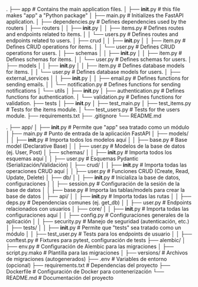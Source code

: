 .
├── app  # Contains the main application files.
│   ├── __init__.py   # this file makes "app" a "Python package"
│   ├── main.py       # Initializes the FastAPI application.
│   ├── dependencies.py # Defines dependencies used by the routers
│   ├── routers
│   │   ├── __init__.py
│   │   ├── items.py  # Defines routes and endpoints related to items.
│   │   └── users.py  # Defines routes and endpoints related to users.
│   ├── crud
│   │   ├── __init__.py
│   │   ├── item.py  # Defines CRUD operations for items.
│   │   └── user.py  # Defines CRUD operations for users.
│   ├── schemas
│   │   ├── __init__.py
│   │   ├── item.py  # Defines schemas for items.
│   │   └── user.py  # Defines schemas for users.
│   ├── models
│   │   ├── __init__.py
│   │   ├── item.py  # Defines database models for items.
│   │   └── user.py  # Defines database models for users.
│   ├── external_services
│   │   ├── __init__.py
│   │   ├── email.py          # Defines functions for sending emails.
│   │   └── notification.py   # Defines functions for sending notifications
│   └── utils
│       ├── __init__.py
│       ├── authentication.py  # Defines functions for authentication.
│       └── validation.py      # Defines functions for validation.
├── tests
│   ├── __init__.py
│   ├── test_main.py
│   ├── test_items.py  # Tests for the items module.
│   └── test_users.py  # Tests for the users module.
├── requirements.txt
├── .gitignore
└── README.md

.
├── app/
│   ├── __init__.py            # Permite que "app" sea tratado como un módulo
│   ├── main.py                # Punto de entrada de la aplicación FastAPI
│   ├── models/
│   │   ├── __init__.py        # Importa todos los modelos aquí
│   │   ├── base.py            # Base model (Declarative Base)
│   │   ├── user.py            # Modelos de la base de datos (ej. User, Post)
│   ├── schemas/
│   │   ├── __init__.py        # Importa todos los esquemas aquí
│   │   ├── user.py            # Esquemas Pydantic (Serialización/Validación)
│   ├── crud/
│   │   ├── __init__.py        # Importa todas las operaciones CRUD aquí
│   │   ├── user.py            # Funciones CRUD (Create, Read, Update, Delete)
│   ├── db/
│   │   ├── __init__.py        # Inicializa la base de datos, configuraciones
│   │   ├── session.py         # Configuración de la sesión de la base de datos
│   │   ├── base.py            # Importa las tablas/models para crear la base de datos
│   ├── api/
│   │   ├── __init__.py        # Importa todas las rutas
│   │   ├── deps.py            # Dependencias comunes (ej. get_db)
│   │   ├── user.py            # Endpoints relacionados con usuarios
│   ├── core/
│   │   ├── __init__.py        # Importa todas las configuraciones aquí
│   │   ├── config.py          # Configuraciones generales de la aplicación
│   │   ├── security.py        # Manejo de seguridad (autenticación, etc.)
│   ├── tests/
│   │   ├── __init__.py        # Permite que "tests" sea tratado como un módulo
│   │   ├── test_user.py       # Tests para los endpoints de usuario
│   │   ├── conftest.py        # Fixtures para pytest, configuración de tests
├── alembic/
│   ├── env.py                 # Configuración de Alembic para las migraciones
│   ├── script.py.mako         # Plantilla para las migraciones
│   ├── versions/              # Archivos de migraciones (autogenerados)
├── .env                       # Variables de entorno (opcional)
├── requirements.txt           # Dependencias del proyecto
├── Dockerfile                 # Configuración de Docker para contenerización
└── README.md                  # Documentación del proyecto